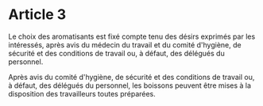 # Article 3

Le choix des aromatisants est fixé compte tenu des désirs exprimés par les intéressés, après avis du médecin du travail et du      comité d'hygiène, de sécurité et des conditions de travail  ou, à défaut, des délégués du personnel.

Après avis du      comité d'hygiène, de sécurité et des conditions de travail  ou, à défaut, des délégués du personnel, les boissons peuvent être mises à la disposition des travailleurs toutes préparées.
